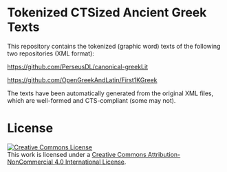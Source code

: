 # Tokenized CTSized Ancient Greek Texts

This repository contains the tokenized (graphic word) texts of the following two repositories (XML format):

https://github.com/PerseusDL/canonical-greekLit

https://github.com/OpenGreekAndLatin/First1KGreek

The texts have been automatically generated from the original XML files, which are well-formed and CTS-compliant (some may not).

# License
<a rel="license" href="http://creativecommons.org/licenses/by-nc/4.0/"><img alt="Creative Commons License" style="border-width:0" src="https://i.creativecommons.org/l/by-nc/4.0/88x31.png" /></a><br />This work is licensed under a <a rel="license" href="http://creativecommons.org/licenses/by-nc/4.0/">Creative Commons Attribution-NonCommercial 4.0 International License</a>.
